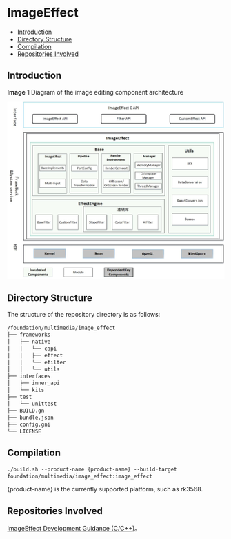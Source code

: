 

# ImageEffect

- [Introduction](#Introduction)
- [Directory Structure](#Directory-Structure)
- [Compilation](#Compilation)
- [Repositories Involved](#Repositories-Involved)

## Introduction
 


**Image** 1 Diagram of the image editing component architecture

![](figures/imageeffect-architecture.jpg)


## Directory Structure

The structure of the repository directory is as follows:

```
/foundation/multimedia/image_effect      
├── frameworks                           
│   ├── native                          
│   │   └── capi                        
│   │   ├── effect                       
│   │   └── efilter                      
│   │   └── utils                        
├── interfaces                          
│   ├── inner_api                       
│   └── kits                             
├── test                                
│   └── unittest                        
├── BUILD.gn                           
├── bundle.json                          
├── config.gni                           
└── LICENSE                              
```

## Compilation

```
./build.sh --product-name {product-name} --build-target foundation/multimedia/image_effect:image_effect
```

 {product-name} is the currently supported platform, such as rk3568.

## Repositories Involved

[ImageEffect Development Guidance (C/C++)](https://gitee.com/openharmony/docs/blob/master/zh-cn/application-dev/media/image/image-effect-guidelines.md)。
